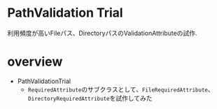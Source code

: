 # PathValidation Trial

利用頻度が高いFileパス、DirectoryパスのValidationAttributeの試作.

# overview

- PathValidationTrial
    - `RequiredAttribute`のサブクラスとして、`FileRequiredAttribute`、`DirectoryRequiredAttribute`を試作してみた
